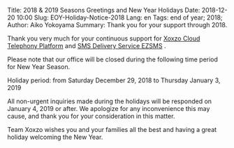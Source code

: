 Title: 2018 &amp; 2019 Seasons Greetings and New Year Holidays
Date: 2018-12-20 10:00
Slug: EOY-Holiday-Notice-2018
Lang: en
Tags: end of year; 2018;
Author: Aiko Yokoyama
Summary: Thank you for your support through 2018. 

Thank you very much for your continuous support for [Xoxzo Cloud Telephony Platform](https://www.xoxzo.com/en/) and [SMS Delivery Service EZSMS](https://www.ezsms.biz/ja/) .

Please note that our office will be closed during the following time period for New Year Season.

Holiday period: from Saturday December 29, 2018 to Thursday January 3, 2019

All non-urgent inquiries made during the holidays will be responded on January 4, 2019 or after. 
We apologize for any inconvenience this may cause, and thank you for your consideration in this matter.

Team Xoxzo wishes you and your families all the best and having a great holiday welcoming the New Year.
